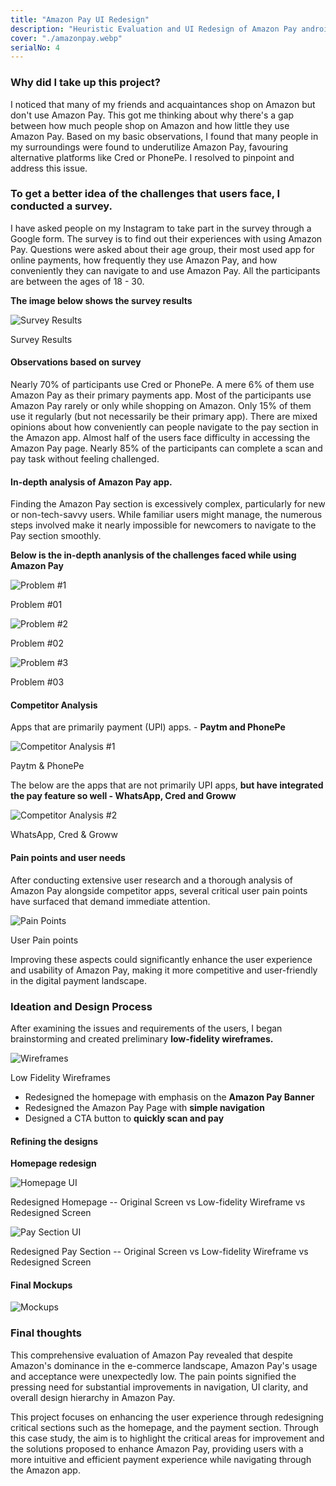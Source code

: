 ```yaml
---
title: "Amazon Pay UI Redesign"
description: "Heuristic Evaluation and UI Redesign of Amazon Pay android application to find out why very few people use Amazon Pay in India."
cover: "./amazonpay.webp"
serialNo: 4
---
```


<div class='mx-auto max-w-screen-sm'>

### Why  did I take up this project?

I noticed that many of my friends and acquaintances shop on Amazon but don't use Amazon Pay. This got me thinking about why there's a gap between how much people shop on Amazon and how little they use Amazon Pay. Based on my basic observations, I found that many people in my surroundings were found to underutilize Amazon Pay, favouring alternative platforms like Cred or PhonePe. I resolved to pinpoint and address this issue.


### To get a better idea of the challenges  that users face, I conducted a survey.    

I have asked people on my Instagram to take part in the survey through a Google form. The survey is to find out their experiences with using Amazon Pay. Questions were asked about their age group, their most used app for online payments, how frequently they use Amazon Pay, and how conveniently they can navigate to and use Amazon Pay. All the participants are between the ages of 18 - 30. 

**The image below shows the survey results**

</div>

![Survey Results](Survey.webp)<div class="text-center  text-black/25 text-sm">Survey Results</div>

<div class='mx-auto max-w-screen-sm '>

#### Observations based on survey
Nearly 70% of participants use Cred or PhonePe. A mere 6% of them use Amazon Pay as their primary payments app. Most of the participants use Amazon Pay rarely or only while shopping on Amazon. Only 15% of them use it regularly (but not necessarily be their primary app). There are mixed opinions about how conveniently can people navigate to the pay section in the Amazon app. Almost half of the users face difficulty in accessing the Amazon Pay page. Nearly 85% of the participants can complete a scan and pay task without feeling challenged.


#### In-depth analysis  of Amazon Pay app.

Finding the Amazon Pay section is excessively complex, particularly for new or non-tech-savvy users. While familiar users might manage, the numerous steps involved make it nearly impossible for newcomers to navigate to the Pay section smoothly. 

**Below is the in-depth ananlysis of the challenges faced while using Amazon Pay**

</div>

<div class='mx-auto max-w-screen-lg'>

![Problem #1](Problem1.webp)<div class="text-center  text-black/25 text-sm">Problem #01</div>


![Problem #2](Problem2.webp)<div class="text-center  text-black/25 text-sm">Problem #02</div>


![Problem #3](Problem3.webp) <div class="text-center  text-black/25 text-sm">Problem #03</div>

</div>

<div class='mx-auto max-w-screen-sm '>

#### Competitor  Analysis 

Apps that are primarily payment (UPI) apps. - **Paytm and PhonePe**

![Competitor Analysis #1](Competitor1.webp)<div class="text-center  text-black/25 text-sm">Paytm & PhonePe</div>

The below are the apps that are not primarily UPI apps, **but have integrated the pay feature so well - WhatsApp, Cred and Groww**

![Competitor Analysis #2](Competitor2.webp)<div class="text-center  text-black/25 text-sm">WhatsApp, Cred & Groww</div>


#### Pain points  and user needs
After conducting extensive user research and a thorough analysis of Amazon Pay alongside competitor apps, several critical user pain points have surfaced that demand immediate attention.

![Pain Points](pain-points.webp)<div class="text-center  text-black/25 text-sm">User Pain points</div>

Improving these aspects could significantly enhance the user experience and usability of Amazon Pay, making it more competitive and user-friendly in the digital payment landscape.


###  Ideation and  Design Process

After examining the issues and requirements of the users, I began brainstorming and created preliminary **low-fidelity wireframes.**
</div>

![Wireframes](lo-fi-wfs.webp)<div class="text-center  text-black/25 text-sm">Low Fidelity Wireframes</div>

<div class='mx-auto max-w-screen-sm '>

- Redesigned the homepage with emphasis on the **Amazon Pay Banner**
- Redesigned the Amazon Pay Page with **simple navigation**
- Designed a CTA button to **quickly scan and pay**

#### Refining  the designs

**Homepage redesign**
</div>

![Homepage UI](Prototype_Homepage.webp)<div class="text-center  text-black/25 text-sm">Redesigned Homepage -- Original Screen  vs  Low-fidelity Wireframe  vs  Redesigned Screen</div>


![Pay Section UI](Prototype_AmazonPay.webp)<div class="text-center  text-black/25 text-sm">Redesigned Pay Section -- Original Screen  vs  Low-fidelity Wireframe  vs  Redesigned Screen</div>

<div class="mx-auto max-w-screen-sm ">


#### Final Mockups </div>
![Mockups](UI.webp)

<div class="mx-auto max-w-screen-sm ">

###  Final thoughts

This comprehensive evaluation of Amazon Pay revealed that despite Amazon's dominance in the e-commerce landscape, Amazon Pay's usage and acceptance were unexpectedly low. The pain points signified the pressing need for substantial improvements in navigation, UI clarity, and overall design hierarchy in Amazon Pay.

This project focuses on enhancing the user experience through redesigning critical sections such as the homepage, and the payment section. Through this case study, the aim is to highlight the critical areas for improvement and the solutions proposed to enhance Amazon Pay, providing users with a more intuitive and efficient payment experience while navigating through the Amazon app.
</div>